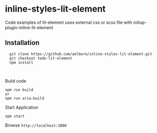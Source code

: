 # inline-styles-lit-element
Code examples of lit-element uses external css or scss file with rollup-plugin-inline-lit-element

Installation
------------
  ```
    git clone https://github.com/aelbore/inline-styles-lit-element.git
    git checkout todo-lit-element
    npm install
  ```
<br />

Build code
  ```
  npm run build 
  or 
  npm run aria-build
  ```
Start Application
  ```
  npm start
  ```
Browse `http://localhost:3000`
